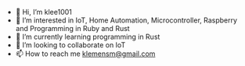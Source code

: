 - 👋 Hi, I’m klee1001
- 👀 I’m interested in IoT, Home Automation, Microcontroller, Raspberry and Programming in Ruby and Rust
- 🌱 I’m currently learning programming in Rust
- 💞️ I’m looking to collaborate on IoT
- 📫 How to reach me klemensm@gmail.com

<!---
klee1001/klee1001 is a ✨ special ✨ repository because its `README.md` (this file) appears on your GitHub profile.
You can click the Preview link to take a look at your changes.
--->
